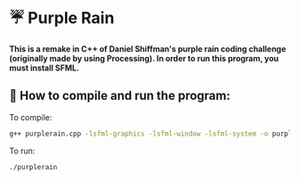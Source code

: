 # ☔ Purple Rain

<p><b> This is a remake in C++ of Daniel Shiffman's purple rain coding challenge (originally made by using Processing). In order to run this program, you must install SFML. </b></p>

## 🔨 How to compile and run the program: 
<p> To compile: </p>

```bash
g++ purplerain.cpp -lsfml-graphics -lsfml-window -lsfml-system -o purplerain
```
<p> To run: </p>

```bash
./purplerain
```